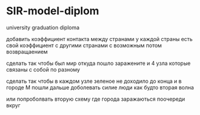 # SIR-model-diplom
university graduation diploma


добавить коэффициент контакта между странами
у каждой страны есть свой коэффициент с другими странами с возможным потом возвращаением


сделать так чтобы был мир откуда пошло заражените и 4 узла которые связаны с собой по разному

сделать так чтобы в каждом узле зеленое не доходило до конца и в городе М пошли дальше доболевать силие люди как будто вторая волна

или попроболвать вторую схему где города заражаються поочереди вкруг
